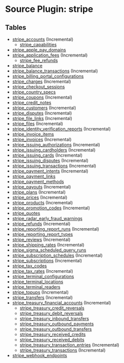 # Source Plugin: stripe

## Tables

- [stripe_accounts](https://github.com/cloudquery/cloudquery/blob/main/plugins/source/stripe/docs/tables/stripe_accounts.md) (Incremental)
  - [stripe_capabilities](https://github.com/cloudquery/cloudquery/blob/main/plugins/source/stripe/docs/tables/stripe_capabilities.md)
- [stripe_apple_pay_domains](https://github.com/cloudquery/cloudquery/blob/main/plugins/source/stripe/docs/tables/stripe_apple_pay_domains.md)
- [stripe_application_fees](https://github.com/cloudquery/cloudquery/blob/main/plugins/source/stripe/docs/tables/stripe_application_fees.md) (Incremental)
  - [stripe_fee_refunds](https://github.com/cloudquery/cloudquery/blob/main/plugins/source/stripe/docs/tables/stripe_fee_refunds.md)
- [stripe_balance](https://github.com/cloudquery/cloudquery/blob/main/plugins/source/stripe/docs/tables/stripe_balance.md)
- [stripe_balance_transactions](https://github.com/cloudquery/cloudquery/blob/main/plugins/source/stripe/docs/tables/stripe_balance_transactions.md) (Incremental)
- [stripe_billing_portal_configurations](https://github.com/cloudquery/cloudquery/blob/main/plugins/source/stripe/docs/tables/stripe_billing_portal_configurations.md)
- [stripe_charges](https://github.com/cloudquery/cloudquery/blob/main/plugins/source/stripe/docs/tables/stripe_charges.md) (Incremental)
- [stripe_checkout_sessions](https://github.com/cloudquery/cloudquery/blob/main/plugins/source/stripe/docs/tables/stripe_checkout_sessions.md)
- [stripe_country_specs](https://github.com/cloudquery/cloudquery/blob/main/plugins/source/stripe/docs/tables/stripe_country_specs.md)
- [stripe_coupons](https://github.com/cloudquery/cloudquery/blob/main/plugins/source/stripe/docs/tables/stripe_coupons.md) (Incremental)
- [stripe_credit_notes](https://github.com/cloudquery/cloudquery/blob/main/plugins/source/stripe/docs/tables/stripe_credit_notes.md)
- [stripe_customers](https://github.com/cloudquery/cloudquery/blob/main/plugins/source/stripe/docs/tables/stripe_customers.md) (Incremental)
- [stripe_disputes](https://github.com/cloudquery/cloudquery/blob/main/plugins/source/stripe/docs/tables/stripe_disputes.md) (Incremental)
- [stripe_file_links](https://github.com/cloudquery/cloudquery/blob/main/plugins/source/stripe/docs/tables/stripe_file_links.md) (Incremental)
- [stripe_files](https://github.com/cloudquery/cloudquery/blob/main/plugins/source/stripe/docs/tables/stripe_files.md) (Incremental)
- [stripe_identity_verification_reports](https://github.com/cloudquery/cloudquery/blob/main/plugins/source/stripe/docs/tables/stripe_identity_verification_reports.md) (Incremental)
- [stripe_invoice_items](https://github.com/cloudquery/cloudquery/blob/main/plugins/source/stripe/docs/tables/stripe_invoice_items.md)
- [stripe_invoices](https://github.com/cloudquery/cloudquery/blob/main/plugins/source/stripe/docs/tables/stripe_invoices.md) (Incremental)
- [stripe_issuing_authorizations](https://github.com/cloudquery/cloudquery/blob/main/plugins/source/stripe/docs/tables/stripe_issuing_authorizations.md) (Incremental)
- [stripe_issuing_cardholders](https://github.com/cloudquery/cloudquery/blob/main/plugins/source/stripe/docs/tables/stripe_issuing_cardholders.md) (Incremental)
- [stripe_issuing_cards](https://github.com/cloudquery/cloudquery/blob/main/plugins/source/stripe/docs/tables/stripe_issuing_cards.md) (Incremental)
- [stripe_issuing_disputes](https://github.com/cloudquery/cloudquery/blob/main/plugins/source/stripe/docs/tables/stripe_issuing_disputes.md) (Incremental)
- [stripe_issuing_transactions](https://github.com/cloudquery/cloudquery/blob/main/plugins/source/stripe/docs/tables/stripe_issuing_transactions.md) (Incremental)
- [stripe_payment_intents](https://github.com/cloudquery/cloudquery/blob/main/plugins/source/stripe/docs/tables/stripe_payment_intents.md) (Incremental)
- [stripe_payment_links](https://github.com/cloudquery/cloudquery/blob/main/plugins/source/stripe/docs/tables/stripe_payment_links.md)
- [stripe_payment_methods](https://github.com/cloudquery/cloudquery/blob/main/plugins/source/stripe/docs/tables/stripe_payment_methods.md)
- [stripe_payouts](https://github.com/cloudquery/cloudquery/blob/main/plugins/source/stripe/docs/tables/stripe_payouts.md) (Incremental)
- [stripe_plans](https://github.com/cloudquery/cloudquery/blob/main/plugins/source/stripe/docs/tables/stripe_plans.md) (Incremental)
- [stripe_prices](https://github.com/cloudquery/cloudquery/blob/main/plugins/source/stripe/docs/tables/stripe_prices.md) (Incremental)
- [stripe_products](https://github.com/cloudquery/cloudquery/blob/main/plugins/source/stripe/docs/tables/stripe_products.md) (Incremental)
- [stripe_promotion_codes](https://github.com/cloudquery/cloudquery/blob/main/plugins/source/stripe/docs/tables/stripe_promotion_codes.md) (Incremental)
- [stripe_quotes](https://github.com/cloudquery/cloudquery/blob/main/plugins/source/stripe/docs/tables/stripe_quotes.md)
- [stripe_radar_early_fraud_warnings](https://github.com/cloudquery/cloudquery/blob/main/plugins/source/stripe/docs/tables/stripe_radar_early_fraud_warnings.md)
- [stripe_refunds](https://github.com/cloudquery/cloudquery/blob/main/plugins/source/stripe/docs/tables/stripe_refunds.md) (Incremental)
- [stripe_reporting_report_runs](https://github.com/cloudquery/cloudquery/blob/main/plugins/source/stripe/docs/tables/stripe_reporting_report_runs.md) (Incremental)
- [stripe_reporting_report_types](https://github.com/cloudquery/cloudquery/blob/main/plugins/source/stripe/docs/tables/stripe_reporting_report_types.md)
- [stripe_reviews](https://github.com/cloudquery/cloudquery/blob/main/plugins/source/stripe/docs/tables/stripe_reviews.md) (Incremental)
- [stripe_shipping_rates](https://github.com/cloudquery/cloudquery/blob/main/plugins/source/stripe/docs/tables/stripe_shipping_rates.md) (Incremental)
- [stripe_sigma_scheduled_query_runs](https://github.com/cloudquery/cloudquery/blob/main/plugins/source/stripe/docs/tables/stripe_sigma_scheduled_query_runs.md)
- [stripe_subscription_schedules](https://github.com/cloudquery/cloudquery/blob/main/plugins/source/stripe/docs/tables/stripe_subscription_schedules.md) (Incremental)
- [stripe_subscriptions](https://github.com/cloudquery/cloudquery/blob/main/plugins/source/stripe/docs/tables/stripe_subscriptions.md) (Incremental)
- [stripe_tax_codes](https://github.com/cloudquery/cloudquery/blob/main/plugins/source/stripe/docs/tables/stripe_tax_codes.md)
- [stripe_tax_rates](https://github.com/cloudquery/cloudquery/blob/main/plugins/source/stripe/docs/tables/stripe_tax_rates.md) (Incremental)
- [stripe_terminal_configurations](https://github.com/cloudquery/cloudquery/blob/main/plugins/source/stripe/docs/tables/stripe_terminal_configurations.md)
- [stripe_terminal_locations](https://github.com/cloudquery/cloudquery/blob/main/plugins/source/stripe/docs/tables/stripe_terminal_locations.md)
- [stripe_terminal_readers](https://github.com/cloudquery/cloudquery/blob/main/plugins/source/stripe/docs/tables/stripe_terminal_readers.md)
- [stripe_topups](https://github.com/cloudquery/cloudquery/blob/main/plugins/source/stripe/docs/tables/stripe_topups.md) (Incremental)
- [stripe_transfers](https://github.com/cloudquery/cloudquery/blob/main/plugins/source/stripe/docs/tables/stripe_transfers.md) (Incremental)
- [stripe_treasury_financial_accounts](https://github.com/cloudquery/cloudquery/blob/main/plugins/source/stripe/docs/tables/stripe_treasury_financial_accounts.md) (Incremental)
  - [stripe_treasury_credit_reversals](https://github.com/cloudquery/cloudquery/blob/main/plugins/source/stripe/docs/tables/stripe_treasury_credit_reversals.md)
  - [stripe_treasury_debit_reversals](https://github.com/cloudquery/cloudquery/blob/main/plugins/source/stripe/docs/tables/stripe_treasury_debit_reversals.md)
  - [stripe_treasury_inbound_transfers](https://github.com/cloudquery/cloudquery/blob/main/plugins/source/stripe/docs/tables/stripe_treasury_inbound_transfers.md)
  - [stripe_treasury_outbound_payments](https://github.com/cloudquery/cloudquery/blob/main/plugins/source/stripe/docs/tables/stripe_treasury_outbound_payments.md)
  - [stripe_treasury_outbound_transfers](https://github.com/cloudquery/cloudquery/blob/main/plugins/source/stripe/docs/tables/stripe_treasury_outbound_transfers.md)
  - [stripe_treasury_received_credits](https://github.com/cloudquery/cloudquery/blob/main/plugins/source/stripe/docs/tables/stripe_treasury_received_credits.md)
  - [stripe_treasury_received_debits](https://github.com/cloudquery/cloudquery/blob/main/plugins/source/stripe/docs/tables/stripe_treasury_received_debits.md)
  - [stripe_treasury_transaction_entries](https://github.com/cloudquery/cloudquery/blob/main/plugins/source/stripe/docs/tables/stripe_treasury_transaction_entries.md) (Incremental)
  - [stripe_treasury_transactions](https://github.com/cloudquery/cloudquery/blob/main/plugins/source/stripe/docs/tables/stripe_treasury_transactions.md) (Incremental)
- [stripe_webhook_endpoints](https://github.com/cloudquery/cloudquery/blob/main/plugins/source/stripe/docs/tables/stripe_webhook_endpoints.md)